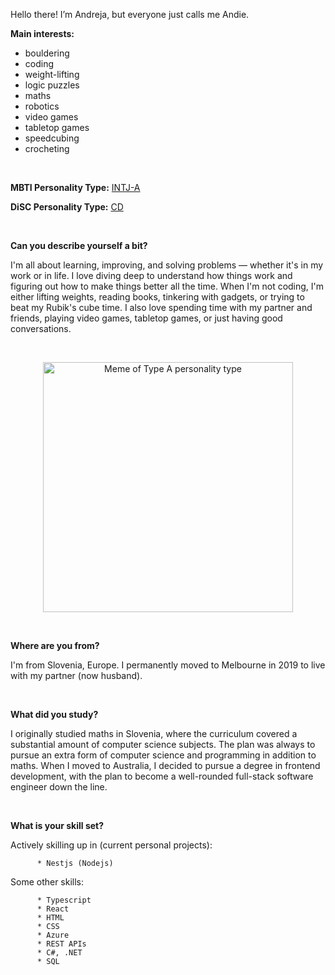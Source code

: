 Hello there! I’m Andreja, but everyone just calls me Andie.

   **Main interests:** 
   - bouldering
   - coding 
   - weight-lifting
   - logic puzzles 
   - maths
   - robotics
   - video games
   - tabletop games
   - speedcubing
   - crocheting

  <br>

   **MBTI Personality Type:** [INTJ-A](https://www.16personalities.com/intj-personality)
   
   **DiSC Personality Type:** [CD](https://www.discprofiles.com/disc-cd-type/)

  <br>
     

**Can you describe yourself a bit?**

  I'm all about learning, improving, and solving problems — whether it's in my work or in life. I love diving deep to understand how things work and figuring out how to make things better all the time. When I'm not coding, I'm either lifting weights, reading books, tinkering with gadgets, or trying to beat my Rubik's cube time. I also love spending time with my partner and friends, playing video games, tabletop games, or just having good conversations.

<br>
   <p align="center">
    <img width="400" src="https://github.com/AndrejaKardos/AndrejaKardos/assets/58579363/bce9ad32-0f89-49d7-8357-088217c1ccdb" alt="Meme of Type A personality type">
   </p>
<br>

**Where are you from?**

  I'm from Slovenia, Europe. I permanently moved to Melbourne in 2019 to live with my partner (now husband). 

<br>
      
**What did you study?**

  I originally studied maths in Slovenia, where the curriculum covered a substantial amount of computer science subjects. The plan was always to pursue an extra form of computer science and programming in addition to maths. When I moved to Australia, I decided to pursue a degree in frontend development, with the plan to become a well-rounded full-stack software engineer down the line.

<br>
      
**What is your skill set?**

  Actively skilling up in (current personal projects):

          * Nestjs (Nodejs)

  Some other skills:
      
          * Typescript
          * React
          * HTML
          * CSS
          * Azure
          * REST APIs
          * C#, .NET
          * SQL

<!---
AndrejaKardos/AndrejaKardos is a ✨ special ✨ repository because its `README.md` (this file) appears on your GitHub profile.
You can click the Preview link to take a look at your changes.
--->
